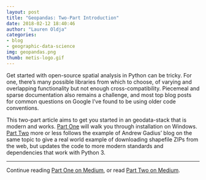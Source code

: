 ```yaml
---
layout: post
title: "Geopandas: Two-Part Introduction"
date: 2018-02-12 18:40:46
author: "Lauren Oldja"
categories:
- blog
- geographic-data-science
img: geopandas.png
thumb: metis-logo.gif
---
```

Get started with open-source spatial analysis in Python can be tricky. For one, there’s many possible libraries from which to choose, of varying and overlapping functionality but not enough cross-compatibility. Piecemeal and sparse documentation also remains a challenge, and most top blog posts for common questions on Google I’ve found to be using older code conventions.<!--more-->

This two-part article aims to get you started in an geodata-stack that is modern and works. [Part One](https://medium.com/@loldja/spatial-libraries-in-python-3-a-working-set-up-for-windows-59ba80407528) will walk you through installation on Windows. [Part Two](https://medium.com/@loldja/reading-shapefile-zips-from-a-url-in-python-3-93ea8d727856) more or less follows the example of Andrew Gadius’ blog on the same topic to give a real world example of downloading shapefile ZIPs from the web, but updates the code to more modern standards and dependencies that work with Python 3.

---

Continue reading [Part One on Medium](https://medium.com/@loldja/spatial-libraries-in-python-3-a-working-set-up-for-windows-59ba80407528), or read [Part Two on Medium](https://medium.com/@loldja/reading-shapefile-zips-from-a-url-in-python-3-93ea8d727856).